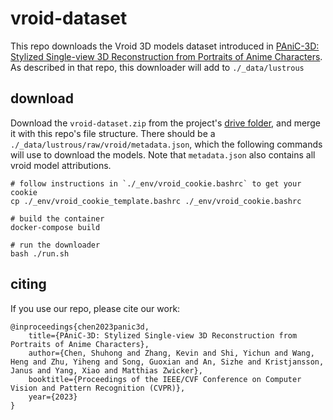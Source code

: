 


# vroid-dataset

This repo downloads the Vroid 3D models dataset introduced in [PAniC-3D: Stylized Single-view 3D Reconstruction from Portraits of Anime Characters](https://github.com/ShuhongChen/panic3d-anime-reconstruction).  As described in that repo, this downloader will add to `./_data/lustrous`


## download

Download the `vroid-dataset.zip` from the project's [drive folder](https://drive.google.com/drive/folders/1Zpt9x_OlGALi-o-TdvBPzUPcvTc7zpuV?usp=share_link), and merge it with this repo's file structure.  There should be a `./_data/lustrous/raw/vroid/metadata.json`, which the following commands will use to download the models.  Note that `metadata.json` also contains all vroid model attributions.

    # follow instructions in `./_env/vroid_cookie.bashrc` to get your cookie
    cp ./_env/vroid_cookie_template.bashrc ./_env/vroid_cookie.bashrc

    # build the container 
    docker-compose build

    # run the downloader
    bash ./run.sh


## citing

If you use our repo, please cite our work:

    @inproceedings{chen2023panic3d,
        title={PAniC-3D: Stylized Single-view 3D Reconstruction from Portraits of Anime Characters},
        author={Chen, Shuhong and Zhang, Kevin and Shi, Yichun and Wang, Heng and Zhu, Yiheng and Song, Guoxian and An, Sizhe and Kristjansson, Janus and Yang, Xiao and Matthias Zwicker},
        booktitle={Proceedings of the IEEE/CVF Conference on Computer Vision and Pattern Recognition (CVPR)},
        year={2023}
    }

